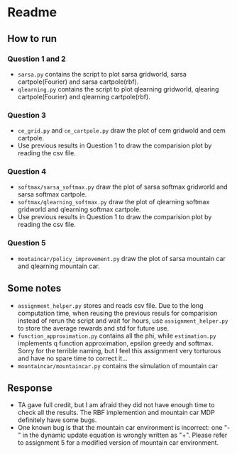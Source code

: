 # Readme

## How to run
### Question 1 and 2
* `sarsa.py` contains the script to plot sarsa gridworld, sarsa cartpole(Fourier) and sarsa cartpole(rbf).
* `qlearning.py` contains the script to plot qlearning gridworld, qlearing cartpole(Fourier) and qlearning cartpole(rbf).
### Question 3
* `ce_grid.py` and `ce_cartpole.py` draw the plot of cem gridwold and cem cartpole. 
* Use previous results in Question 1 to draw the comparision plot by reading the csv file.
### Question 4
* `softmax/sarsa_softmax.py` draw the plot of sarsa softmax gridworld and sarsa softmax cartpole.
* `softmax/qlearning_softmax.py` draw the plot of qlearning softmax gridworld and qlearning softmax cartpole.
* Use previous results in Question 1 to draw the comparision plot by reading the csv file.
### Question 5
* `moutaincar/policy_improvement.py` draw the plot of sarsa mountain car and qlearning mountain car.

## Some notes
* `assignment_helper.py` stores and reads csv file. Due to the long computation time, when reusing the previous resuls for comparision instead of rerun the script and wait for hours, use `assignment_helper.py` to store the average rewards and std for future use.
* `function_approximation.py` contains all the phi, while `estimation.py` implements q function approximation, epsilon greedy and softmax. Sorry for the terrible naming, but I feel this assignment very torturous and have no spare time to correct it...
* `mountaincar/mountaincar.py` contains the simulation of mountain car 

## Response
* TA gave full credit, but I am afraid they did not have enough time to check all the results. The RBF implemention and mountain car MDP definitely have some bugs.
* One known bug is that the mountain car environment is incorrect: one "-" in the dynamic update equation is wrongly written as "+". Please refer to assignment 5 for a modified version of mountain car environment.
